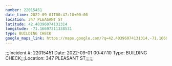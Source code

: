 ```yaml
---
number: 22015451
date_time: 2022-09-01T00:47:10+00:00
location: 347 PLEASANT ST
latitude: 42.40396074131314
longitude: -71.16697211338531
type: BUILDING CHECK
google_maps_link: https://maps.google.com/?q=42.40396074131314,-71.16697211338531
---
```


;;;Incident #: 22015451  Date: 2022-09-01 00:47:10   Type: BUILDING CHECK;;;Location: 347 PLEASANT ST;;;;;;
